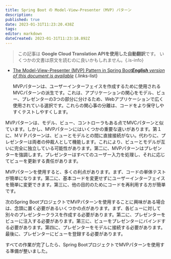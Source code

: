 ```yaml
---
title: Spring Boot の Model-View-Presenter (MVP) パターン
description: 
published: true
date: 2023-01-31T11:23:20.438Z
tags: 
editor: markdown
dateCreated: 2023-01-31T11:23:18.892Z
---
```


> この記事は **Google Cloud Translation APIを使用した自動翻訳**です。
いくつかの文書は原文を読むのに良いかもしれません。{.is-info}

- [The Model-View-Presenter (MVP) Pattern in Spring Boot***English** version of this document is available*](/en/Knowledge-base/Spring-Boot/the-model-view-presenter-mvp-pattern-in-spring-boot)
{.links-list}


  MVPパターンは、ユーザーインターフェイスを作成するために使用されるMVCパターンの派生です。これは、アプリケーションの関心をモデル、ビュー、プレゼンターの3つの部分に分けるため、Webアプリケーションで広く使用されている選択です。これらの関心事の分離は、コードをより保守しやすくテストしやすくします。

MVPパターンは、モデル、ビュー、コントローラもある点でMVCパターンと似ています。しかし、MVPパターンにはいくつかの重要な違いがあります。第１に、ＭＶＰパターンは、ビューとモデルとの間に直接接続がない。代わりに、プレゼンターは両者の仲裁人として機能します。これにより、ビューとモデルが互いに完全に独立している可能性があります。第二に、MVPパターンはプレゼンターを強調します。プレゼンターはすべてのユーザー入力を処理し、それに応じてビューを更新する責任があります。

MVPパターンを使用すると、多くの利点があります。まず、コードの単体テストが簡単になります。第二に、基本コードを変更せずにユーザーインターフェイスを簡単に変更できます。第三に、他の目的のためにコードを再利用する方が簡単です。

次のSpring BootプロジェクトでMVPパターンを使用することに興味がある場合は、念頭に置く必要があるいくつかの点があります。まず、各ビューに対して別々のプレゼンタークラスを作成する必要があります。第二に、プレゼンターをビューに注入する必要があります。第三に、ビューをプレゼンターにバインドする必要があります。第四に、プレゼンターをモデルに接続する必要があります。最後に、プレゼンターにビューを登録する必要があります。

すべての作業が完了したら、Spring BootプロジェクトでMVPパターンを使用する準備が整いました。